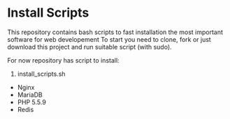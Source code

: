 # Install Scripts

This repository contains bash scripts to fast installation the most important software for web developement
To start you need to clone, fork or just download this project and run suitable script (with sudo).

For now repository has script to install:

1. install_scripts.sh
  * Nginx
  * MariaDB
  * PHP 5.5.9
  * Redis
